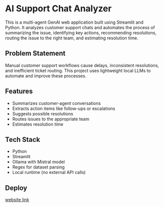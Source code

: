  # AI Support Chat Analyzer

This is a multi-agent GenAI web application built using Streamlit and Python. It analyzes customer support chats and automates the process of summarizing the issue, identifying key actions, recommending resolutions, routing the issue to the right team, and estimating resolution time.

## Problem Statement

Manual customer support workflows cause delays, inconsistent resolutions, and inefficient ticket routing. This project uses lightweight local LLMs to automate and improve these processes.

## Features

- Summarizes customer-agent conversations
- Extracts action items like follow-ups or escalations
- Suggests possible resolutions
- Routes issues to the appropriate team
- Estimates resolution time

## Tech Stack

- Python
- Streamlit
- Ollama with Mistral model
- Regex for dataset parsing
- Local runtime (no external API calls)

## Deploy
[website link](https://sahilghg-accenture-hackathon-home-slzhuc.streamlit.app/)